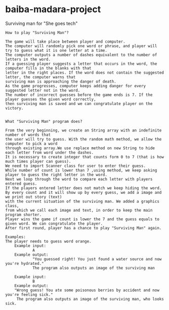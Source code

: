 # baiba-madara-project
Surviving man for "She goes tech"

    How to play "Surviving Man"?

    The game will take place between player and computer.
    The computer will randomly pick one word or phrase, and player will try to guess what it is one letter at a time.
    The computer outputs a number of dashes equivalent to the number of letters in the word.
    If a guessing player suggests a letter that occurs in the word, the computer fills in the blanks with that
    letter in the right places. If the word does not contain the suggested letter, the computer warns that 
    surviving man is approaching the danger of death.
    As the game progresses, computer keeps adding danger for every suggested letter not in the word.
    The number of incorrect guesses before the game ends is 7. If the player guesses the given word correctly, 
    then surviving man is saved and we can congratulate player on the victory.


    What "Surviving Man" program does?

    From the very beginning, we create an String array with an indefinite number of words that
    the user will try to guess. With the random math method, we allow the computer to pick a word 
    through existing array.We use replace method on new String to hide each letter from word under the dashes.
    It is necessary to create integer that counts form 0 to 7 (that is how much times player can guess). 
    We need to import Scanner class for user to enter their guess.
    While number of count is lower than 7 ,using method, we keep asking player to guess the right letter in the word.
    Next we loop through the word to compare each letter with players entered guess. 
    If the players entered letter does not match we keep hiding the word.
    By every count and it will show up by every guess, we add a image and we print out story (text)
    with the current situation of the surviving man. We added a graphics class,
    from which we call each image and text, in order to keep the main program shorter.
    Player wins the game if count is lower the 7 and the guess equals to given word. We can congratulate the player.
    After first round, player has a chance to play "Surviving Man" again.

    Examples:
    The player needs to guess word orange.
        Example input:
                A
        Example output:
                "You guessed right! You just found a water source and now you're hydrated."
                The program also outputs an image of the surviving man

        Example input:
                B
        Example output:
        "Wrong guess! You ate some poisonous berries by accident and now you're feeling sick."
         The program also outputs an image of the surviving man, who looks sick.

